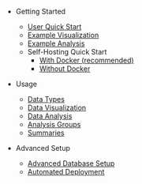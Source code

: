 <!-- docs/_sidebar.md -->


- Getting Started

  - [User Quick Start](/python-library-start.md)
  - [Example Visualization](/example-visualization.md)
  - [Example Analysis](/example-analysis.md)
  - Self-Hosting Quick Start
    - [With Docker (recommended)](/quick-start.md)
    - [Without Docker](/quick-start-no-docker.md)

- Usage

  - [Data Types](/data-types.md)
  - [Data Visualization](/data-visualization.md)
  - [Data Analysis](/data-analysis.md)
  - [Analysis Groups](/data-analysis.md)
  - [Summaries](/summaries.md)

- Advanced Setup

  - [Advanced Database Setup](/database-advanced.md)
  - [Automated Deployment](/automated-deployment.md)

